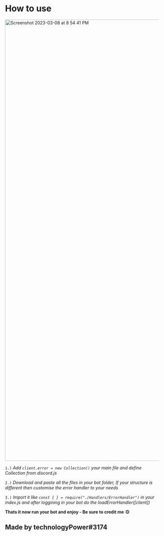 # How to use #

<img width="1440" alt="Screenshot 2023-03-08 at 8 54 41 PM" src="https://user-images.githubusercontent.com/100185728/223754719-f7adc07a-6024-4d67-a338-105d6bf602e6.png">

`1.)` *Add `client.error = new Collection()` your main file and define Collection from discord.js*

`2.)` *Download and paste all the files in your bot folder, If your structure is different then customise the error handler to your needs*

`3.)` *Import it like `const { } = require("./Handlers/ErrorHandler")` in your index.js and after loggining in your bot do the loadErrorHandler([client])*


**Thats it now run your bot and enjoy - Be sure to credit me :D** 

## Made by technologyPower#3174 ##
